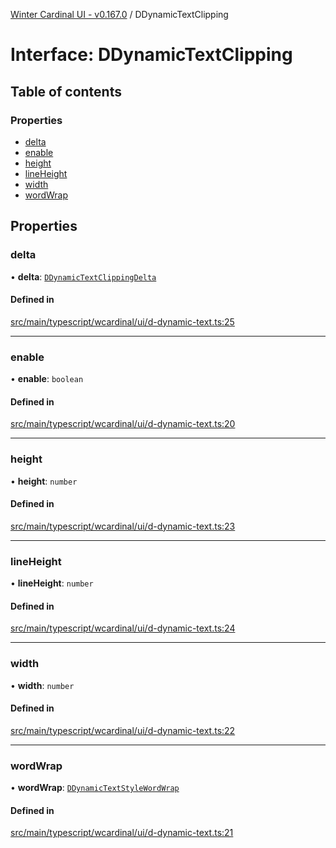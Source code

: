 [Winter Cardinal UI - v0.167.0](../index.md) / DDynamicTextClipping

# Interface: DDynamicTextClipping

## Table of contents

### Properties

- [delta](DDynamicTextClipping.md#delta)
- [enable](DDynamicTextClipping.md#enable)
- [height](DDynamicTextClipping.md#height)
- [lineHeight](DDynamicTextClipping.md#lineheight)
- [width](DDynamicTextClipping.md#width)
- [wordWrap](DDynamicTextClipping.md#wordwrap)

## Properties

### delta

• **delta**: [`DDynamicTextClippingDelta`](DDynamicTextClippingDelta.md)

#### Defined in

[src/main/typescript/wcardinal/ui/d-dynamic-text.ts:25](https://github.com/winter-cardinal/winter-cardinal-ui/blob/v0.167.0/src/main/typescript/wcardinal/ui/d-dynamic-text.ts#L25)

___

### enable

• **enable**: `boolean`

#### Defined in

[src/main/typescript/wcardinal/ui/d-dynamic-text.ts:20](https://github.com/winter-cardinal/winter-cardinal-ui/blob/v0.167.0/src/main/typescript/wcardinal/ui/d-dynamic-text.ts#L20)

___

### height

• **height**: `number`

#### Defined in

[src/main/typescript/wcardinal/ui/d-dynamic-text.ts:23](https://github.com/winter-cardinal/winter-cardinal-ui/blob/v0.167.0/src/main/typescript/wcardinal/ui/d-dynamic-text.ts#L23)

___

### lineHeight

• **lineHeight**: `number`

#### Defined in

[src/main/typescript/wcardinal/ui/d-dynamic-text.ts:24](https://github.com/winter-cardinal/winter-cardinal-ui/blob/v0.167.0/src/main/typescript/wcardinal/ui/d-dynamic-text.ts#L24)

___

### width

• **width**: `number`

#### Defined in

[src/main/typescript/wcardinal/ui/d-dynamic-text.ts:22](https://github.com/winter-cardinal/winter-cardinal-ui/blob/v0.167.0/src/main/typescript/wcardinal/ui/d-dynamic-text.ts#L22)

___

### wordWrap

• **wordWrap**: [`DDynamicTextStyleWordWrap`](../index.md#ddynamictextstylewordwrap)

#### Defined in

[src/main/typescript/wcardinal/ui/d-dynamic-text.ts:21](https://github.com/winter-cardinal/winter-cardinal-ui/blob/v0.167.0/src/main/typescript/wcardinal/ui/d-dynamic-text.ts#L21)
